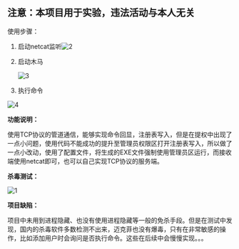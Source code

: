 ## 注意：本项目用于实验，违法活动与本人无关

使用步骤：

1. 启动netcat监听![2](E:\github\door\images\2.PNG)

2. 启动木马

   ![3](E:\github\door\images\3.PNG)

3. 执行命令

![4](E:\github\door\images\4.PNG)

**功能说明：**

  使用TCP协议的管道通信，能够实现命令回显，注册表写入，但是在提权中出现了一点小问题，使用代码不能成功的提升至管理员权限区打开注册表写入，所以做了一点小改动，使用了配置文件，将生成的EXE文件强制使用管理员区运行，而接收端使用netcat即可，也可以自己实现TCP协议的服务端。

**杀毒测试：**

![1](E:\github\door\images\1.PNG)

**项目缺陷：**

  项目中未用到进程隐藏、也没有使用进程隐藏等一般的免杀手段。但是在测试中发现，国内的杀毒软件多数检测不出来，迈克菲也没有爆毒，只有在非常敏感的操作，比如添加用户时会询问是否执行命令。这些在后续中会慢慢实现。。。